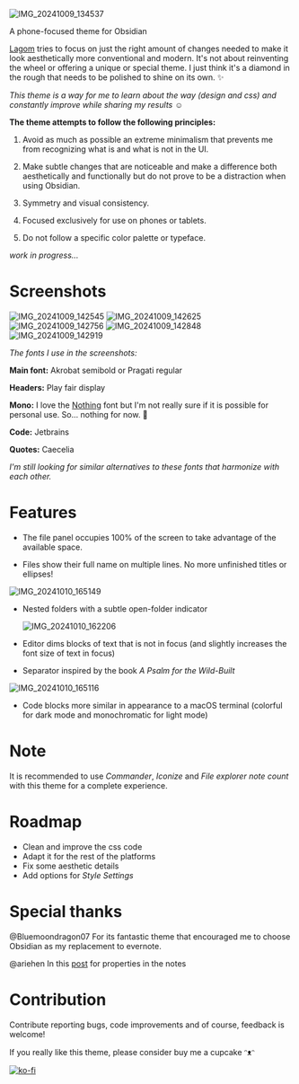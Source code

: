![IMG_20241009_134537](https://github.com/user-attachments/assets/2e1aa59f-633e-4d55-a696-e9930a093022)

A phone-focused theme for Obsidian

[Lagom](https://en.wikipedia.org/wiki/Lagom) tries to focus on just the right amount of changes needed to make it look aesthetically more conventional and modern. It's not about reinventing the wheel or offering a unique or special theme. I just think it's a diamond in the rough that needs to be polished to shine on its own. ✨ 

*This theme is a way for me to learn about the way (design and css) and constantly improve while sharing my results* ☺ 

**The theme attempts to follow the following principles:**

1. Avoid as much as possible an extreme minimalism that prevents me from recognizing what is and what is not in the UI.
  

2. Make subtle changes that are noticeable and make a difference both aesthetically and functionally but do not prove to be a distraction when using Obsidian.
   
3. Symmetry and visual consistency.
   
4. Focused exclusively for use on phones or tablets.
  
5. Do not follow a specific color palette or typeface.

*work in progress...*

# Screenshots
![IMG_20241009_142545](https://github.com/user-attachments/assets/dd1ea94f-fee5-4325-ac63-748f0ed751b9)
![IMG_20241009_142625](https://github.com/user-attachments/assets/622c6872-f15f-4129-81f8-cac6e4f6a03d)
![IMG_20241009_142756](https://github.com/user-attachments/assets/b83784ae-0f98-4709-8b40-ef25ff979c36)
![IMG_20241009_142848](https://github.com/user-attachments/assets/7e8465cf-e6a5-4cca-a0ca-59c3d2b318ed)
![IMG_20241009_142919](https://github.com/user-attachments/assets/cfc7eec7-4e88-4589-b1ec-cc9d29cac693)

*The fonts I use in the screenshots:* 

**Main font:** Akrobat semibold or Pragati regular 

**Headers:** Play fair display 

**Mono:** I love the [Nothing](https://us.nothing.tech/) font but I'm not really sure if it is possible for personal use. So... nothing for now. 👀 

**Code:** Jetbrains

**Quotes:** Caecelia 

*I'm still looking for similar alternatives to these fonts that harmonize with each other.*

# Features

- The file panel occupies 100% of the screen to take advantage of the available space. 

- Files show their full name on multiple lines. No more unfinished titles or ellipses!

![IMG_20241010_165149](https://github.com/user-attachments/assets/6269362e-9edc-4973-bfe0-bb7808d1e7b8)


- Nested folders with a subtle open-folder indicator

  ![IMG_20241010_162206](https://github.com/user-attachments/assets/2ac5c144-f451-44ce-a2f0-c52c70850f04)


- Editor dims blocks of text that is not in focus (and slightly increases the font size of text in focus) 

- Separator inspired by the book *A Psalm for the Wild-Built*

![IMG_20241010_165116](https://github.com/user-attachments/assets/3bb1ae60-0999-417d-8014-5766fee9c06b)

  

- Code blocks more similar in appearance to a macOS terminal (colorful for dark mode and monochromatic for light mode)

# Note

It is recommended to use *Commander*, *Iconize* and *File explorer note count* with this theme for a complete experience.

# Roadmap

- Clean and improve the css code 
- Adapt it for the rest of the platforms 
- Fix some aesthetic details
- Add options for *Style Settings*

# Special thanks

@Bluemoondragon07 For its fantastic theme that encouraged me to choose Obsidian as my replacement to evernote.

@ariehen In this [post](https://forum.obsidian.md/t/properties-view-css-the-fall-collection/66512) for properties in the notes 

# Contribution

Contribute reporting bugs, code improvements and of course, feedback is welcome! 

If you really like this theme, please consider buy me a cupcake ᵔᴥᵔ

[![ko-fi](https://ko-fi.com/img/githubbutton_sm.svg)](https://ko-fi.com/W7W349H97)

